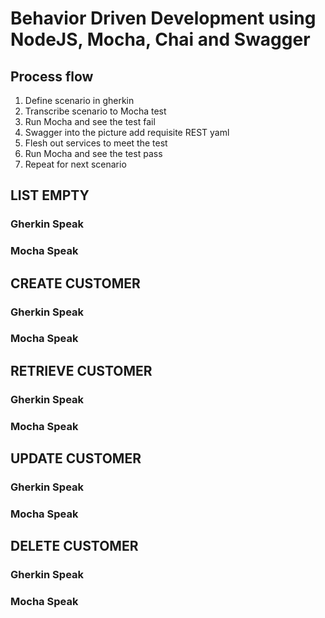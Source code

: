 # Behavior Driven Development using NodeJS, Mocha, Chai and Swagger

## Process flow
1. Define scenario in gherkin
2. Transcribe scenario to Mocha test
3. Run Mocha and see the test fail
4. Swagger into the picture add requisite REST yaml
5. Flesh out services to meet the test
6. Run Mocha and see the test pass
7. Repeat for next scenario

## LIST EMPTY
### Gherkin Speak

### Mocha Speak


## CREATE CUSTOMER
### Gherkin Speak

### Mocha Speak

## RETRIEVE CUSTOMER
### Gherkin Speak

### Mocha Speak

## UPDATE CUSTOMER
### Gherkin Speak

### Mocha Speak

## DELETE CUSTOMER
### Gherkin Speak

### Mocha Speak


